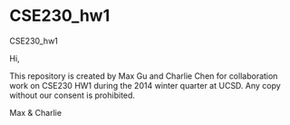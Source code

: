 CSE230_hw1
==========

CSE230_hw1

Hi,

This repository is created by Max Gu and Charlie Chen for collaboration work on CSE230 HW1 during the 2014 winter quarter at UCSD.  Any copy without our consent is prohibited. 

Max & Charlie
